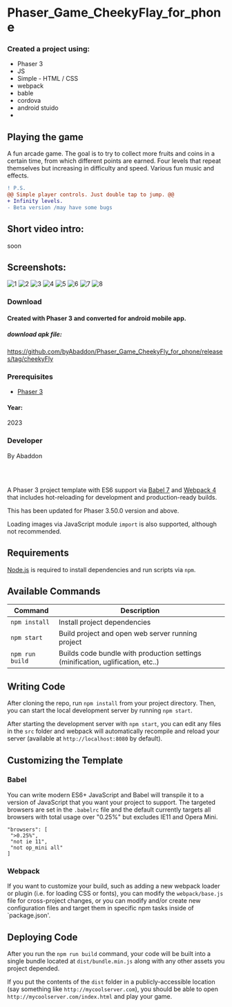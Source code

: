 # Phaser_Game_CheekyFlay_for_phone

### Created a project using:
+ Phaser 3
+ JS
+ Simple - HTML / CSS
+ webpack
+ bable
+ cordova
+ android stuido
+ 

## Playing the game
A fun arcade game.
The goal is to try to collect more fruits and coins in a certain time, from which different points are earned.
Four levels that repeat themselves but increasing in difficulty and speed.
Various fun music and effects.
```diff
! P.S.
@@ Simple player controls. Just double tap to jump. @@
+ Infinity levels.
- Beta version /may have some bugs
```

## Short video intro:
soon

## Screenshots:
![1](https://github.com/byAbaddon/Phaser_Game_CheekyFly_for_phone/assets/51271834/194955fc-a618-4b1b-aefb-b9057ec86019)
![2](https://github.com/byAbaddon/Phaser_Game_CheekyFly_for_phone/assets/51271834/750327e7-8378-4674-86cd-13b82ddbac88)
![3](https://github.com/byAbaddon/Phaser_Game_CheekyFly_for_phone/assets/51271834/c2a99b9a-32e9-4730-a320-51e0c04b42a8)
![4](https://github.com/byAbaddon/Phaser_Game_CheekyFly_for_phone/assets/51271834/efe7be6b-ae02-418b-af30-9ad0a3781b97)
![5](https://github.com/byAbaddon/Phaser_Game_CheekyFly_for_phone/assets/51271834/e394b43a-2ca0-4041-bc37-4747ca37bc6f)
![6](https://github.com/byAbaddon/Phaser_Game_CheekyFly_for_phone/assets/51271834/a8556e4c-f72f-4147-aa09-e796a8ec05ef)
![7](https://github.com/byAbaddon/Phaser_Game_CheekyFly_for_phone/assets/51271834/496e148b-0b2e-4d6e-a91b-498889c07034)
![8](https://github.com/byAbaddon/Phaser_Game_CheekyFly_for_phone/assets/51271834/f1409003-1b33-4ca5-9ed9-4860cebad53e)





### Download
#### Created with Phaser 3 and converted for android mobile app.
##### download apk file:
https://github.com/byAbaddon/Phaser_Game_CheekyFly_for_phone/releases/tag/cheekyFly


### Prerequisites
- [Phaser 3](https://phaser.io)

#### Year:
2023

### Developer
By Abaddon

<br>
<br>

A Phaser 3 project template with ES6 support via [Babel 7](https://babeljs.io/) and [Webpack 4](https://webpack.js.org/) that includes hot-reloading for development and production-ready builds.

This has been updated for Phaser 3.50.0 version and above.

Loading images via JavaScript module `import` is also supported, although not recommended.

## Requirements

[Node.js](https://nodejs.org) is required to install dependencies and run scripts via `npm`.

## Available Commands

| Command | Description |
|---------|-------------|
| `npm install` | Install project dependencies |
| `npm start` | Build project and open web server running project |
| `npm run build` | Builds code bundle with production settings (minification, uglification, etc..) |

## Writing Code

After cloning the repo, run `npm install` from your project directory. Then, you can start the local development server by running `npm start`.

After starting the development server with `npm start`, you can edit any files in the `src` folder and webpack will automatically recompile and reload your server (available at `http://localhost:8080` by default).

## Customizing the Template

### Babel

You can write modern ES6+ JavaScript and Babel will transpile it to a version of JavaScript that you want your project to support. The targeted browsers are set in the `.babelrc` file and the default currently targets all browsers with total usage over "0.25%" but excludes IE11 and Opera Mini.

 ```
"browsers": [
  ">0.25%",
  "not ie 11",
  "not op_mini all"
]
 ```

### Webpack

If you want to customize your build, such as adding a new webpack loader or plugin (i.e. for loading CSS or fonts), you can modify the `webpack/base.js` file for cross-project changes, or you can modify and/or create new configuration files and target them in specific npm tasks inside of `package.json'.

## Deploying Code

After you run the `npm run build` command, your code will be built into a single bundle located at `dist/bundle.min.js` along with any other assets you project depended. 

If you put the contents of the `dist` folder in a publicly-accessible location (say something like `http://mycoolserver.com`), you should be able to open `http://mycoolserver.com/index.html` and play your game.

